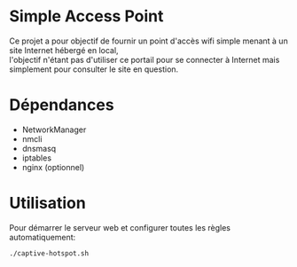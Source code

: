 # Simple Access Point

Ce projet a pour objectif de fournir un point d'accès wifi simple menant à un site Internet hébergé en local,  
l'objectif n'étant pas d'utiliser ce portail pour se connecter à Internet mais simplement pour consulter le site en question.

# Dépendances

- NetworkManager
- nmcli
- dnsmasq
- iptables
- nginx (optionnel)

# Utilisation

Pour démarrer le serveur web et configurer toutes les règles automatiquement:  
```bash
./captive-hotspot.sh
```